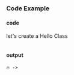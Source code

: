 ### Code Example

#### code

let's create a Hello Class

```java


```

#### output

```shell
🔥 -> 
```

